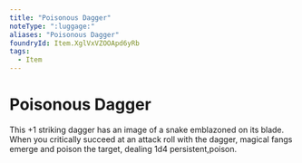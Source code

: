 ```yaml
---
title: "Poisonous Dagger"
noteType: ":luggage:"
aliases: "Poisonous Dagger"
foundryId: Item.XglVxVZOOApd6yRb
tags:
  - Item
---
```


# Poisonous Dagger

This +1 striking dagger has an image of a snake emblazoned on its blade. When you critically succeed at an attack roll with the dagger, magical fangs emerge and poison the target, dealing 1d4 persistent,poison.
